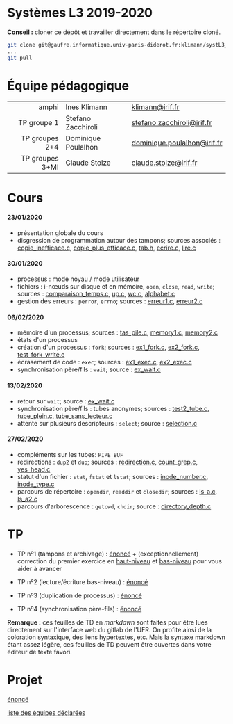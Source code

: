 Systèmes L3 2019-2020
=================

**Conseil :** cloner ce dépôt et travailler directement dans le répertoire cloné.

```bash
git clone git@gaufre.informatique.univ-paris-diderot.fr:klimann/systL3_2019-2020.git
...
git pull
```

# Équipe pédagogique

| | | |
|---:|---|---|
| amphi | Ines Klimann | klimann@irif.fr |
| TP groupe 1 | Stefano Zacchiroli | stefano.zacchiroli@irif.fr |
| TP groupes 2+4 | Dominique Poulalhon | dominique.poulalhon@irif.fr |
| TP groupes 3+MI | Claude Stolze | claude.stolze@irif.fr |

# Cours

#### 23/01/2020

* présentation globale du cours
* disgression de programmation autour des tampons; sources associés :
  [copie_inefficace.c](Cours/20200123/copie_inefficace.c),
  [copie_plus_efficace.c](Cours/20200123/copie_plus_efficace.c), [tab.h](Cours/20200123/tab.h),
  [ecrire.c](Cours/20200123/ecrire.c), [lire.c](Cours/20200123/lire.c)


#### 30/01/2020

* processus : mode noyau / mode utilisateur
* fichiers : i-nœuds sur disque et en mémoire, `open`, `close`, `read`, `write`; sources : [comparaison_temps.c](Cours/20200130/comparaison_temps.c), [up.c](Cours/20200130/up.c), [wc.c](Cours/20200130/wc.c), [alphabet.c](Cours/20200130/alphabet.c)
* gestion des erreurs : `perror`, `errno`; sources : [erreur1.c](Cours/20200130/erreur1.c), [erreur2.c](Cours/20200130/erreur2.c)

#### 06/02/2020

* mémoire d'un processus; sources : [tas_pile.c](Cours/20200206/tas_pile.c), [memory1.c](Cours/20200206/memory1.c), [memory2.c](Cours/20200206/memory2.c)
* états d'un processus
* création d'un processus : `fork`; sources : [ex1_fork.c](Cours/20200206/ex1_fork.c), [ex2_fork.c](Cours/20200206/ex2_fork.c), [test_fork_write.c](Cours/20200206/test_fork_write.c)
* écrasement de code : `exec`; sources : [ex1_exec.c](Cours/20200206/ex1_exec.c), [ex2_exec.c](Cours/20200206/ex2_exec.c)
* synchronisation père/fils : `wait`; source : [ex_wait.c](Cours/20200206/ex_wait.c)

#### 13/02/2020

* retour sur `wait`; source : [ex_wait.c](Cours/20200213/ex_wait.c)
* synchronisation père/fils : tubes anonymes; sources :
  [test2_tube.c](Cours/20200213/test2_tube.c),
  [tube_plein.c](Cours/20200213/tube_plein.c),
  [tube_sans_lecteur.c](Cours/20200213/tube_sans_lecteur.c)
* attente sur plusieurs descripteurs : `select`; source : [selection.c](Cours/20200213/selection.c)

#### 27/02/2020

* compléments sur les tubes: `PIPE_BUF`
* redirections : `dup2` et `dup`; sources :
  [redirection.c](Cours/20200227/redirection.c),
  [count_grep.c](Cours/20200227/count_grep.c),
  [yes_head.c](Cours/20200227/yes_head.c)
* statut d'un fichier : `stat`, `fstat` et `lstat`; sources :
  [inode_number.c](Cours/20200227/inode_number.c),
  [inode_type.c](Cours/20200227/inode_type.c)
* parcours de répertoire : `opendir`, `readdir` et `closedir`;
  sources : [ls_a.c](Cours/20200227/ls_a.c),
  [ls_a2.c](Cours/20200227/ls_a2.c)
* parcours d'arborescence : `getcwd`, `chdir`; source :
  [directory_depth.c](Cours/20200227/directory_depth.c)

# TP

* TP nº1 (tampons et archivage) : [énoncé](TP1/tp1.md) + (exceptionnellement) correction du premier exercice en [haut-niveau](TP1/listar_haut_niveau.c) et [bas-niveau](TP1/listar_bas_niveau.c) pour vous aider à avancer

* TP nº2 (lecture/écriture bas-niveau) : [énoncé](TP2/tp2.md)

* TP nº3 (duplication de processus) : [énoncé](TP3/tp3.md)

* TP nº4 (synchronisation père-fils) : [énoncé](TP4/tp4.md)

**Remarque :** ces feuilles de TD en *markdown* sont faites pour être lues directement sur l'interface web du gitlab de l'UFR. On profite ainsi de la coloration syntaxique, des liens hypertextes, etc. Mais la syntaxe markdown étant assez légère, ces feuilles de TD peuvent être ouvertes dans votre éditeur de texte favori.


# Projet

[énoncé](Projet/projet.md)

[liste des équipes déclarées](Projet/equipes.md)

